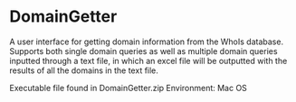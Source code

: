 # DomainGetter
A user interface for getting domain information from the WhoIs database. 
Supports both single domain queries as well as multiple domain queries inputted through a text file, 
in which an excel file will be outputted with the results of all the domains in the text file.

Executable file found in DomainGetter.zip
Environment: Mac OS
